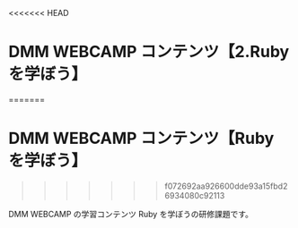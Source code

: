 <<<<<<< HEAD
# DMM WEBCAMP コンテンツ【2.Ruby を学ぼう】
=======
# DMM WEBCAMP コンテンツ【Ruby を学ぼう】
>>>>>>> f072692aa926600dde93a15fbd26934080c92113

DMM WEBCAMP の学習コンテンツ Ruby を学ぼうの研修課題です。
